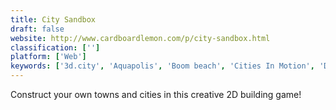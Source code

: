 ```yaml
---
title: City Sandbox
draft: false 
website: http://www.cardboardlemon.com/p/city-sandbox.html
classification: ['']
platform: ['Web']
keywords: ['3d.city', 'Aquapolis', 'Boom beach', 'Cities In Motion', 'Dino Island', 'Dungeon Keeper 2', 'Epic Astro Story', 'Lincity-NG', 'OpenCity', 'Pocket City', 'Rebuild', 'SimCity BuildIt', 'Stonehearth', 'SurvivalCraft', 'TheoTown', 'Train Valley', 'Voxel Turf']
---
```

Construct your own towns and cities in this creative 2D building game!